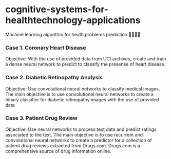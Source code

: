 # cognitive-systems-for-healthtechnology-applications
Machine learning algorithm for heath problems prediction 🤖💔👨‍⚕️

### Case 1. Coronary Heart Disease
Objective: With the use of provided data from UCI archives, create and train a dense neural network to predict to classify the presense of heart disease.

### Case 2. Diabetic Retinopathy Analysis
Objective: Use convolutional neural networks to classify medical images. The main objective is to use convolutional neural networks to create a binary classifier for diabetic retinopathy images with the use of provided data

### Case 3. Patient Drug Review
Objective: Use neural networks to process text data and predict ratings associated to the text. The main objective is to use recurrent and convolutional neural networks to create a predictor for a collection of patient drug reviews extracted from Drugs.com. Drugs.com is a comprehensive source of drug information online.
